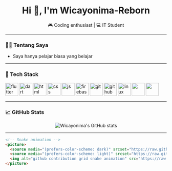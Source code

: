 <h1 align="center">Hi 👋, I'm Wicayonima-Reborn</h1>
<p align="center">
  🎮 Coding enthusiast | 💻 IT Student
</p>

---

### 👨‍💻 Tentang Saya

- Saya hanya pelajar biasa yang belajar

---

### 🧰 Tech Stack

<p align="left">
  <img src="https://cdn.jsdelivr.net/gh/devicons/devicon/icons/flutter/flutter-original.svg" alt="flutter" width="40" height="40"/>
  <img src="https://cdn.jsdelivr.net/gh/devicons/devicon/icons/dart/dart-original.svg" alt="dart" width="40" height="40"/>
  <img src="https://cdn.jsdelivr.net/gh/devicons/devicon/icons/html5/html5-original.svg" alt="html" width="40" height="40"/>
  <img src="https://cdn.jsdelivr.net/gh/devicons/devicon/icons/css3/css3-original.svg" alt="css" width="40" height="40"/>
  <img src="https://cdn.jsdelivr.net/gh/devicons/devicon/icons/javascript/javascript-original.svg" alt="js" width="40" height="40"/>
  <img src="https://cdn.jsdelivr.net/gh/devicons/devicon/icons/firebase/firebase-plain.svg" alt="firebase" width="40" height="40"/>
  <img src="https://cdn.jsdelivr.net/gh/devicons/devicon/icons/git/git-original.svg" alt="git" width="40" height="40"/>
  <img src="https://cdn.jsdelivr.net/gh/devicons/devicon/icons/github/github-original.svg" alt="github" width="40" height="40"/>
  <img src="https://cdn.jsdelivr.net/gh/devicons/devicon/icons/linux/linux-original.svg" alt="linux" width="40" height="40"/>
  <img src="https://cdn.jsdelivr.net/gh/devicons/devicon/icons/python/python-original.svg" width="40"/>
  <img src="https://cdn.jsdelivr.net/gh/devicons/devicon/icons/cplusplus/cplusplus-original.svg" width="40"/>
</p>

---

### 📈 GitHub Stats

<p align="center">
  <img src="https://github-readme-stats.vercel.app/api?username=Wicayonima-Reborn&show_icons=true&theme=tokyonight" alt="Wicayonima's GitHub stats"/>
</p>

---

```html
<!-- Snake animation -->
<picture>
  <source media="(prefers-color-scheme: dark)" srcset="https://raw.githubusercontent.com/Wicayonima-Reborn/Wicayonima-Reborn/output/github-contribution-grid-snake-dark.svg">
  <source media="(prefers-color-scheme: light)" srcset="https://raw.githubusercontent.com/Wicayonima-Reborn/Wicayonima-Reborn/output/github-contribution-grid-snake.svg">
  <img alt="github contribution grid snake animation" src="https://raw.githubusercontent.com/Wicayonima-Reborn/Wicayonima-Reborn/output/github-contribution-grid-snake.svg">
</picture>
